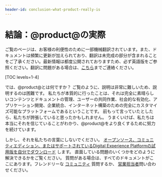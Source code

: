 ```yaml
---
header-id: conclusion-what-product-really-is
---
```


# 結論：@product@の実際

<p class="alert alert-info"><span class="wysiwyg-color-blue120">ご覧のページは、お客様の利便性のために一部機械翻訳されています。また、ドキュメントは頻繁に更新が加えられており、翻訳は未完成の部分が含まれることをご了承ください。最新情報は都度公開されておりますため、必ず英語版をご参照ください。翻訳に問題がある場合は、<a href="mailto:support-content-jp@liferay.com">こちら</a>までご連絡ください。</span></p>

[TOC levels=1-4]

では、@product@とは何ですか？ ご覧のように、説明は非常に難しいため、説明するのは困難です。 私たちが本質的に行ったことは、それは完全に素晴らしいコンテンツとドキュメントの管理、ユーザーの共同作業、社会的な有効化、アプリケーション開発、企業統合、インターネット構築のための完全にカスタマイズ可能なプラットフォームであるということです。 前もって言っていたとしたら、私たちが誇張していると思ったかもしれません。 うまくいけば、私たちは本当にそれを信じていることがわかり、@product@をより良くするために努力を続けています。

しかし、それを私たちの言葉にしないでください。 [オープンソース、コミュニティエディション、またはサポートされているDigital Experience Platformの試用版を自分でダウンロード](https://www.liferay.com/downloads) します。 直面している問題のいくつかをどのように解決できるかをご覧ください。 質問がある場合は、すべてのドキュメントがここにあります。フレンドリーな [コミュニティ](https://community.liferay.com) 質問するか、 [営業担当者](https://www.liferay.com/#contact-sales)問い合わせください。
